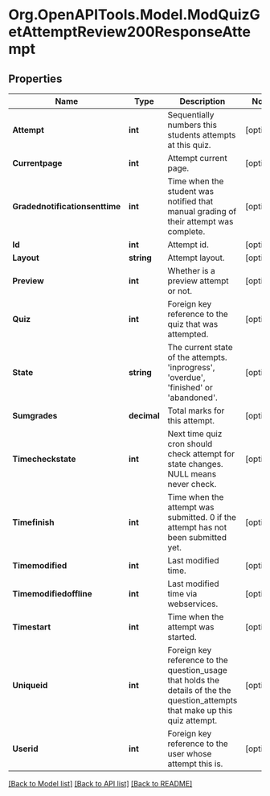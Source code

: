 # Org.OpenAPITools.Model.ModQuizGetAttemptReview200ResponseAttempt

## Properties

Name | Type | Description | Notes
------------ | ------------- | ------------- | -------------
**Attempt** | **int** | Sequentially numbers this students attempts at this quiz. | [optional] 
**Currentpage** | **int** | Attempt current page. | [optional] 
**Gradednotificationsenttime** | **int** | Time when the student was notified that manual grading of their attempt was complete. | [optional] 
**Id** | **int** | Attempt id. | [optional] 
**Layout** | **string** | Attempt layout. | [optional] 
**Preview** | **int** | Whether is a preview attempt or not. | [optional] 
**Quiz** | **int** | Foreign key reference to the quiz that was attempted. | [optional] 
**State** | **string** | The current state of the attempts. &#39;inprogress&#39;,                                                 &#39;overdue&#39;, &#39;finished&#39; or &#39;abandoned&#39;. | [optional] 
**Sumgrades** | **decimal** | Total marks for this attempt. | [optional] 
**Timecheckstate** | **int** | Next time quiz cron should check attempt for                                                         state changes.  NULL means never check. | [optional] 
**Timefinish** | **int** | Time when the attempt was submitted.                                                     0 if the attempt has not been submitted yet. | [optional] 
**Timemodified** | **int** | Last modified time. | [optional] 
**Timemodifiedoffline** | **int** | Last modified time via webservices. | [optional] 
**Timestart** | **int** | Time when the attempt was started. | [optional] 
**Uniqueid** | **int** | Foreign key reference to the question_usage that holds the                                                     details of the the question_attempts that make up this quiz                                                     attempt. | [optional] 
**Userid** | **int** | Foreign key reference to the user whose attempt this is. | [optional] 

[[Back to Model list]](../README.md#documentation-for-models) [[Back to API list]](../README.md#documentation-for-api-endpoints) [[Back to README]](../README.md)

